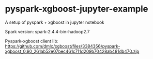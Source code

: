 # pyspark-xgboost-jupyter-example
A setup of pyspark + xgboost in jupyter notebook

Spark version: spark-2.4.4-bin-hadoop2.7

Pyspark-xgboost client lib: https://github.com/dmlc/xgboost/files/3384356/pyspark-xgboost_0.90_261ab52e07bec461c711d209b70428ab481db470.zip
